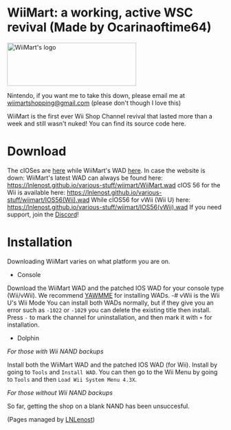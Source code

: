 # WiiMart: a working, active WSC revival (Made by Ocarinaoftime64)

<img src="https://file.garden/Z9Bs3ZQDFXkNPYbh/WiiMart_star_logo.png" width="300" height="100" alt="WiiMart's logo">

Nintendo, if you want me to take this down, please email me at wiimartshopping@gmail.com
(please don't though I love this)

WiiMart is the first ever Wii Shop Channel revival that lasted more than a week and still wasn't nuked!
You can find its source code here.

# Download
The cIOSes are [here](https://wiimart.github.io/cIOS/) while WiiMart's WAD [here](https://wiimart.github.io/wad/).
In case the website is down:
WiiMart's latest WAD can always be found here: https://lnlenost.github.io/various-stuff/wiimart/WiiMart.wad
cIOS 56 for the Wii is available here: https://lnlenost.github.io/various-stuff/wiimart/IOS56(Wii).wad
While cIOS56 for vWii (Wii U) here: https://lnlenost.github.io/various-stuff/wiimart/IOS56(vWii).wad 
If you need support, join the [Discord](https://dsc.gg/WiiMart)!

# Installation
Downloading WiiMart varies on what platform you are on.

- Console

Download the WiiMart WAD and the patched IOS WAD for your console type (Wii/vWii). We recommend [YAWMME](https://oscwii.org/library/app/yawmME) for installing WADs.
-# vWii is the Wii U's Wii Mode
You can install both WADs normally, but if they give you an error such as `-1022` or `-1029` you can delete the existing title then install. Press `-` to mark the channel for uninstallation, and then mark it with `+` for installation.

- Dolphin

*For those with Wii NAND backups*

Install both the WiiMart WAD and the patched IOS WAD (for Wii). Install by going to `Tools` and `Install WAD`. You can then go to the Wii Menu by going to `Tools` and then `Load Wii System Menu 4.3X`.

*For those without Wii NAND backups*

So far, getting the shop on a blank NAND has been unsuccesful.




(Pages managed by [LNLenost](https://github.com/LNLenost))
